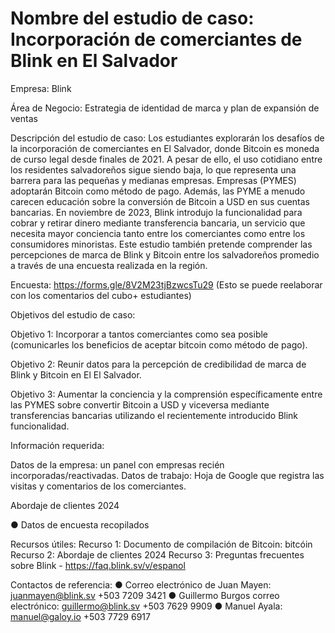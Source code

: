 # Nombre del estudio de caso: Incorporación de comerciantes de Blink en El Salvador

Empresa: Blink

Área de Negocio: Estrategia de identidad de marca y plan de expansión de ventas

Descripción del estudio de caso: Los estudiantes explorarán los desafíos de la incorporación de comerciantes en
El Salvador, donde Bitcoin es moneda de curso legal desde finales de 2021. A pesar de ello, el uso cotidiano
entre los residentes salvadoreños sigue siendo baja, lo que representa una barrera para las pequeñas y medianas empresas.
Empresas (PYMES) adoptarán Bitcoin como método de pago. Además, las PYME a menudo carecen
educación sobre la conversión de Bitcoin a USD en sus cuentas bancarias. En noviembre de 2023, Blink
introdujo la funcionalidad para cobrar y retirar dinero mediante transferencia bancaria, un servicio que necesita
mayor conciencia tanto entre los comerciantes como entre los consumidores minoristas. Este estudio también pretende
comprender las percepciones de marca de Blink y Bitcoin entre los salvadoreños promedio a través de
una encuesta realizada en la región.

Encuesta: https://forms.gle/8V2M23tjBzwcsTu29 (Esto se puede reelaborar con los comentarios del
cubo+ estudiantes)

Objetivos del estudio de caso:

Objetivo 1: Incorporar a tantos comerciantes como sea posible (comunicarles los beneficios
de aceptar bitcoin como método de pago).

Objetivo 2: Reunir datos para la percepción de credibilidad de marca de Blink y Bitcoin en El
El Salvador.

Objetivo 3: Aumentar la conciencia y la comprensión específicamente entre las PYMES sobre
convertir Bitcoin a USD y viceversa mediante transferencias bancarias utilizando el recientemente introducido Blink
funcionalidad.

Información requerida:

Datos de la empresa: un panel con empresas recién incorporadas/reactivadas.
Datos de trabajo: Hoja de Google que registra las visitas y comentarios de los comerciantes.

Abordaje de clientes 2024

● Datos de encuesta recopilados

Recursos útiles:
Recurso 1: Documento de compilación de Bitcoin: bitcóin
Recurso 2: Abordaje de clientes 2024
Recurso 3: Preguntas frecuentes sobre Blink - https://faq.blink.sv/v/espanol

Contactos de referencia:
● Correo electrónico de Juan Mayen: juanmayen@blink.sv +503 7209 3421
● Guillermo Burgos correo electrónico: guillermo@blink.sv +503 7629 9909
● Manuel Ayala: manuel@galoy.io +503 7729 6917
